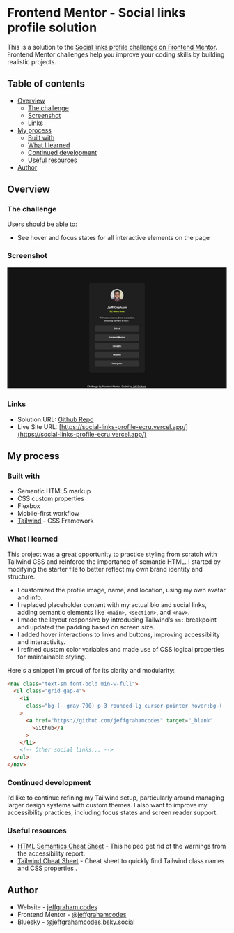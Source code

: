# Frontend Mentor - Social links profile solution

This is a solution to the [Social links profile challenge on Frontend Mentor](https://www.frontendmentor.io/challenges/social-links-profile-UG32l9m6dQ). Frontend Mentor challenges help you improve your coding skills by building realistic projects.

## Table of contents

- [Overview](#overview)
  - [The challenge](#the-challenge)
  - [Screenshot](#screenshot)
  - [Links](#links)
- [My process](#my-process)
  - [Built with](#built-with)
  - [What I learned](#what-i-learned)
  - [Continued development](#continued-development)
  - [Useful resources](#useful-resources)
- [Author](#author)

## Overview

### The challenge

Users should be able to:

- See hover and focus states for all interactive elements on the page

### Screenshot

![](./screenshot.png)

### Links

- Solution URL: [Github Repo](https://github.com/jeffgrahamcodes/social-links-profile)
- Live Site URL: [https://social-links-profile-ecru.vercel.app/](https://social-links-profile-ecru.vercel.app/)

## My process

### Built with

- Semantic HTML5 markup
- CSS custom properties
- Flexbox
- Mobile-first workflow
- [Tailwind](https://tailwindcss.com/) - CSS Framework

### What I learned

This project was a great opportunity to practice styling from scratch with Tailwind CSS and reinforce the importance of semantic HTML. I started by modifying the starter file to better reflect my own brand identity and structure.

- I customized the profile image, name, and location, using my own avatar and info.
- I replaced placeholder content with my actual bio and social links, adding semantic elements like `<main>`, `<section>`, and `<nav>`.
- I made the layout responsive by introducing Tailwind’s `sm:` breakpoint and updated the padding based on screen size.
- I added hover interactions to links and buttons, improving accessibility and interactivity.
- I refined custom color variables and made use of CSS logical properties for maintainable styling.

Here's a snippet I’m proud of for its clarity and modularity:

```html
<nav class="text-sm font-bold min-w-full">
  <ul class="grid gap-4">
    <li
      class="bg-(--gray-700) p-3 rounded-lg cursor-pointer hover:bg-(--green) hover:text-(--gray-800)"
    >
      <a href="https://github.com/jeffgrahamcodes" target="_blank"
        >Github</a
      >
    </li>
    <!-- Other social links... -->
  </ul>
</nav>
```

### Continued development

I’d like to continue refining my Tailwind setup, particularly around managing larger design systems with custom themes. I also want to improve my accessibility practices, including focus states and screen reader support.

### Useful resources

- [HTML Semantics Cheat Sheet](https://learntheweb.courses/topics/html-semantics-cheat-sheet/) - This helped get rid of the warnings from the accessibility report.
- [Tailwind Cheat Sheet](https://nerdcave.com/tailwind-cheat-sheet) - Cheat sheet to quickly find Tailwind class names and CSS properties .

## Author

- Website - [jeffgraham.codes](https://www.jeffgraham.codes)
- Frontend Mentor - [@jeffgrahamcodes](https://www.frontendmentor.io/profile/jeffgrahamcodes)
- Bluesky - [@jeffgrahamcodes.bsky.social](https://bsky.app/profile/jeffgrahamcodes.bsky.social)
